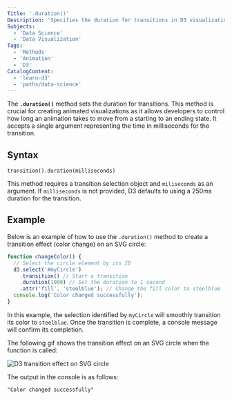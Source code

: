 ```yaml
---
Title: '.duration()'
Description: 'Specifies the duration for transitions in D3 visualizations.'
Subjects:
  - 'Data Science'
  - 'Data Visualization'
Tags:
  - 'Methods'
  - 'Animation'
  - 'D3'
CatalogContent:
  - 'learn-d3'
  - 'paths/data-science'
---
```


The **`.duration()`** method sets the duration for transitions. This method is crucial for creating animated visualizations as it allows developers to control how long an animation takes to move from a starting to an ending state. It accepts a single argument representing the time in milliseconds for the transition.

## Syntax

```pseudo
transition().duration(milliseconds)
```

This method requires a transition selection object and `miliseconds` as an argument. If `milliseconds` is not provided, D3 defaults to using a 250ms duration for the transition.

## Example

Below is an example of how to use the `.duration()` method to create a transition effect (color change) on an SVG circle:

```js
function changeColor() {
  // Select the circle element by its ID
  d3.select('#myCircle')
    .transition() // Start a transition
    .duration(1000) // Set the duration to 1 second
    .attr('fill', 'steelblue'); // Change the fill color to steelblue
  console.log('Color changed successfully');
}
```

In this example, the selection identified by `myCircle` will smoothly transition its color to `steelblue`. Once the transition is complete, a console message will confirm its completion.

The following gif shows the transition effect on an SVG circle when the function is called:

![D3 transition effect on SVG circle](https://raw.githubusercontent.com/Codecademy/docs/main/media/d3-duration-example.gif)

The output in the console is as follows:

```shell
"Color changed successfully"
```
